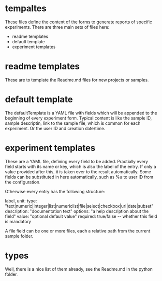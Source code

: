 # tempaltes
These files define the content of the forms to generate
reports of specific experiments.
There are three main sets of files here:
- readme templates
- default template
- experiment templates

# readme templates
These are to template the Readme.md files for new projects or
samples.

# default template
The defaultTemplate is a YAML file with fields which will be
appended to the beginning of every experiment form.
Typical content is like the sample ID, sample descriptin, link
to the sample file, which is common for each experiment.
Or the user ID and creation date/time.

# experiment templates
These are a YAML file, defining every field to be added.
Practially every field starts with its name or key, which is
also the label of the entry.
If only a value provided after this, it is taken over to the
result automatically.
Some fields can be substituted in here automatically, such as
%u to user ID from the configuration.

Otherwise every entry has the following structure:

label, unit:
  type: "text|numeric|integer|list|numericlist|file|select|checkbox|url|date|subset"
  description: "documentation text"
  options: "a help description about the field"
  value: "optional default value"
  required: true/false -- whether this field is mandatory

A file field can be one or more files, each a relative path from the current sample folder.

# types
Well, there is a nice list of them already, see the Readme.md in the python folder.

